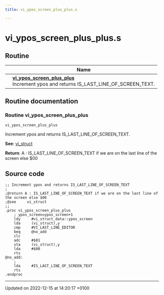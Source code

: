 ```yaml
---
title: vi_ypos_screen_plus_plus.s

---
```


# vi_ypos_screen_plus_plus.s



## Routine

|                | Name           |
| -------------- | -------------- |
| | **[vi_ypos_screen_plus_plus](Files/vi__ypos__screen__plus__plus_8s.md#Routine-vi-ypos-screen-plus-plus)**<br>Increment ypos and returns IS_LAST_LINE_OF_SCREEN_TEXT.  |


## Routine documentation

### Routine vi_ypos_screen_plus_plus

```ca65
vi_ypos_screen_plus_plus
```

Increment ypos and returns IS_LAST_LINE_OF_SCREEN_TEXT. 

**See**: [vi_struct](Files/vi_8s.md#variable-vi-struct)

**Return**: A : IS_LAST_LINE_OF_SCREEN_TEXT if we are on the last line of the screen else $00 



## Source code

```ca65
;; Increment ypos and returns IS_LAST_LINE_OF_SCREEN_TEXT
;
;@return A : IS_LAST_LINE_OF_SCREEN_TEXT if we are on the last line of the screen else $00
;@see     vi_struct
;;
.proc vi_ypos_screen_plus_plus
    ; ypos_screen=ypos_screen+1
    ldy     #vi_struct_data::ypos_screen
    lda     (vi_struct),y
    cmp     #VI_LAST_LINE_EDITOR
    beq     @no_add
    clc
    adc     #$01
    sta     (vi_struct),y
    lda     #$00
    rts
@no_add:
    ;
    lda     #IS_LAST_LINE_OF_SCREEN_TEXT
    rts
.endproc
```


-------------------------------

Updated on 2022-12-15 at 14:20:17 +0100
